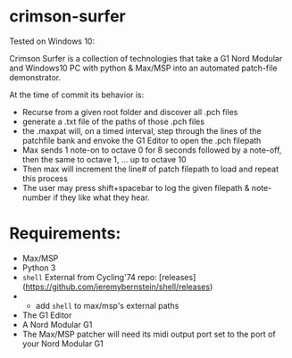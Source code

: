# crimson-surfer

Tested on Windows 10:

Crimson Surfer is a collection of technologies that take a G1 Nord Modular and Windows10 PC with python & Max/MSP into an automated patch-file demonstrator.

At the time of commit its behavior is:

 - Recurse from a given root folder and discover all .pch files
 - generate a .txt file of the paths of those .pch files
 - the .maxpat will, on a timed interval, step through the lines of the patchfile bank and envoke the G1 Editor to open the .pch filepath
 - Max sends 1 note-on to octave 0 for 8 seconds followed by a note-off, then the same to octave 1, ... up to octave 10
 - Then max will increment the line# of patch filepath to load and repeat this process
 - The user may press shift+spacebar to log the given filepath & note-number if they like what they hear.

# Requirements:

- Max/MSP
- Python 3
- `shell` External from Cycling'74 repo: [releases] (https://github.com/jeremybernstein/shell/releases)
- - add `shell` to max/msp's external paths
- The G1 Editor
- A Nord Modular G1
- The Max/MSP patcher will need its midi output port set to the port of your Nord Modular G1


